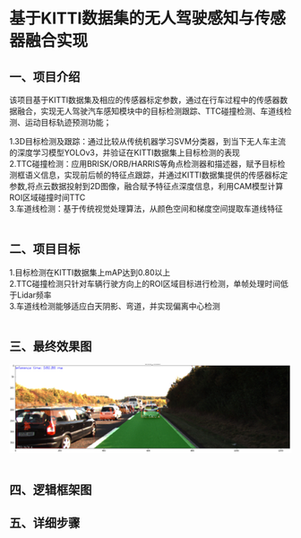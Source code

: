 基于KITTI数据集的无人驾驶感知与传感器融合实现
===
一、项目介绍
--
该项目基于KITTI数据集及相应的传感器标定参数，通过在行车过程中的传感器数据融合，实现无人驾驶汽车感知模块中的目标检测跟踪、TTC碰撞检测、车道线检测、运动目标轨迹预测功能；<br>

1.3D目标检测及跟踪：通过比较从传统机器学习SVM分类器，到当下无人车主流的深度学习模型YOLOv3，并验证在KITTI数据集上目标检测的表现<br>
2.TTC碰撞检测：应用BRISK/ORB/HARRIS等角点检测器和描述器，赋予目标检测框语义信息，实现前后帧的特征点跟踪，并通过KITTI数据集提供的传感器标定参数,将点云数据投射到2D图像，融合赋予特征点深度信息，利用CAM模型计算ROI区域碰撞时间TTC<br>
3.车道线检测：基于传统视觉处理算法，从颜色空间和梯度空间提取车道线特征<br><br>

二、项目目标
---
1.目标检测在KITTI数据集上mAP达到0.80以上<br>
2.TTC碰撞检测只针对车辆行驶方向上的ROI区域目标进行检测，单帧处理时间低于Lidar频率<br>
3.车道线检测能够适应白天阴影、弯道，并实现偏离中心检测<br><br>

三、最终效果图
---
![](https://github.com/Braveowing/Self-Driving-Car/blob/master/%E6%9C%80%E7%BB%88%E6%95%88%E6%9E%9C%E5%9B%BE.png)<br><br>

四、逻辑框架图
---

五、详细步骤
---
